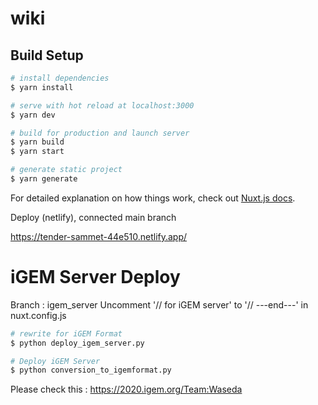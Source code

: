 # wiki

## Build Setup

```bash
# install dependencies
$ yarn install

# serve with hot reload at localhost:3000
$ yarn dev

# build for production and launch server
$ yarn build
$ yarn start

# generate static project
$ yarn generate
```

For detailed explanation on how things work, check out [Nuxt.js docs](https://nuxtjs.org).

Deploy (netlify), connected main branch

https://tender-sammet-44e510.netlify.app/

# iGEM Server Deploy
Branch : igem_server
Uncomment '// for iGEM server' to '// ---end---'  in nuxt.config.js

```bash
# rewrite for iGEM Format
$ python deploy_igem_server.py

# Deploy iGEM Server
$ python conversion_to_igemformat.py
```

Please check this : https://2020.igem.org/Team:Waseda
